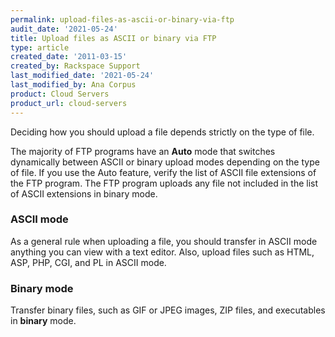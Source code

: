 ```yaml
---
permalink: upload-files-as-ascii-or-binary-via-ftp
audit_date: '2021-05-24'
title: Upload files as ASCII or binary via FTP
type: article
created_date: '2011-03-15'
created_by: Rackspace Support
last_modified_date: '2021-05-24'
last_modified_by: Ana Corpus
product: Cloud Servers
product_url: cloud-servers
---
```


Deciding how you should upload a file depends strictly on the type of file.

The majority of FTP programs have an **Auto** mode that switches dynamically
between ASCII or binary upload modes depending on the type of file. If you use
the Auto feature, verify the list of ASCII file extensions of the FTP program.
The FTP program uploads any file not included in the list of ASCII extensions
in binary mode.

### ASCII mode

As a general rule when uploading a file, you should transfer in ASCII mode anything you
can view with a text editor. Also, upload files such as HTML, ASP, PHP, CGI, and PL in
ASCII mode.

### Binary mode

Transfer binary files, such as GIF or JPEG images, ZIP files, and executables in
**binary** mode.
